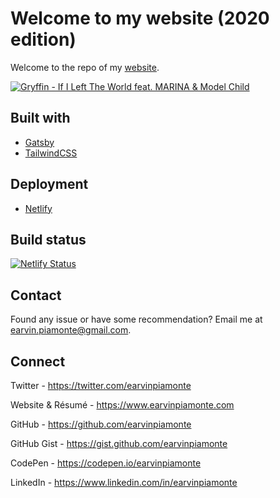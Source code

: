 # Welcome to my website (2020 edition)

Welcome to the repo of my [website](https://earvinpiamonte.com/).

[![Gryffin - If I Left The World feat. MARINA & Model Child](http://img.youtube.com/vi/u7KuZISOwrw/0.jpg)](https://www.youtube.com/watch?v=u7KuZISOwrw "Gryffin - If I Left The World feat. MARINA & Model Child")

## Built with

- [Gatsby](https://www.gatsbyjs.org/)
- [TailwindCSS](https://tailwindcss.com/)

## Deployment

- [Netlify](https://netlify.com)

## Build status

[![Netlify Status](https://api.netlify.com/api/v1/badges/fa829363-30c4-4cb3-b7ee-07347a80fbdc/deploy-status)](https://app.netlify.com/sites/earvinpiamonte/deploys)

## Contact

Found any issue or have some recommendation? Email me at [earvin.piamonte@gmail.com](mailto:earvin.piamonte@gmail.com).

## Connect

Twitter - https://twitter.com/earvinpiamonte

Website & Résumé - https://www.earvinpiamonte.com

GitHub - https://github.com/earvinpiamonte

GitHub Gist - https://gist.github.com/earvinpiamonte

CodePen - https://codepen.io/earvinpiamonte

LinkedIn - https://www.linkedin.com/in/earvinpiamonte
